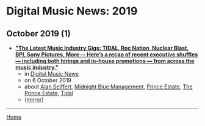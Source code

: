 # Digital Music News: 2019

## October 2019 (1)

 - [**"The Latest Music Industry Gigs: TIDAL, Roc Nation, Nuclear Blast, BPI, Sony Pictures, More -- Here’s a recap of recent executive shuffles — including both hirings and in-house promotions — from across the music industry."**](https://www.digitalmusicnews.com/2019/10/06/music-industry-jobs-oct-6-2019/)
    - in [Digital Music News](../../../publications/a-e/digital-music-news/index.md)
    - on 6 October 2019
    - about [Alan Seiffert](../../../topics/alan-seiffert/index.md), [Midnight Blue Management](../../../topics/midnight-blue-management/index.md), [Prince Estate](../../../topics/prince-estate/index.md), [The Prince Estate](../../../topics/the-prince-estate/index.md), [Tidal](../../../topics/tidal/index.md)
    - ([mirror](https://web.archive.org/web/*/https://www.digitalmusicnews.com/2019/10/06/music-industry-jobs-oct-6-2019/))

----

[Home](../index.md)
